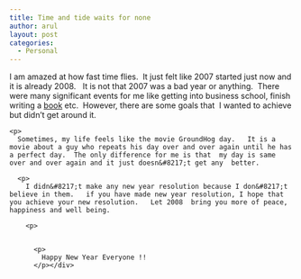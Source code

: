 ```yaml
---
title: Time and tide waits for none
author: arul
layout: post
categories:
  - Personal
---
```

<div id="msgcns!A7680953F5FDC114!503" class="bvMsg">
  <p>
    I am amazed at how fast time flies.  It just felt like 2007 started just now and it is already 2008.   It is not that 2007 was a bad year or anything.  There were many significant events for me like getting into business school, finish writing a <a href="http://www.amazon.com/Professional-Windows-PowerShell-Programming-Providers/dp/0470173939/ref=sr_1_1?ie=UTF8&s=books&qid=1199914554&sr=8-1">book</a> etc.  However, there are some goals that  I wanted to achieve but didn&#8217;t get around it.   
    
    <p>
      Sometimes, my life feels like the movie GroundHog day.   It is a movie about a guy who repeats his day over and over again until he has a perfect day.  The only difference for me is that  my day is same over and over again and it just doesn&#8217;t get any  better.  
      
      <p>
        I didn&#8217;t make any new year resolution because I don&#8217;t believe in them.   if you have made new year resolution, I hope that you achieve your new resolution.   Let 2008  bring you more of peace, happiness and well being. 
        
        <p>
            
          
          <p>
            Happy New Year Everyone !!
          </p></div>
